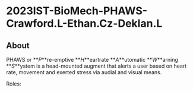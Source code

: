 # 2023IST-BioMech-PHAWS-Crawford.L-Ethan.Cz-Deklan.L

## About

PHAWS or **_P_**re-emptive **_H_**eartrate **_A_**utomatic **_W_**arning **_S_**ystem is a head-mounted augment that alerts a user based on heart rate, movement and exerted stress via audial and visual means. 

Roles:
